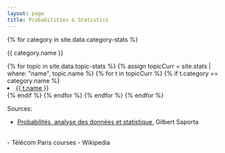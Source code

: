 ```yaml
---
layout: page
title: Probabilities & Statistics
---
```


{% for category in site.data.category-stats %}

<p>{{ category.name }}</p>
<u1>
    {% for topic in site.data.topic-stats %}
        {% assign topicCurr = site.stats | where: "name", topic.name %}
        {% for t in topicCurr %}
            {% if t.category == category.name %}
                <li>
                    <a href="{{ t.url }}">{{ t.name }}</a>
                </li>
            {% endif %}
        {% endfor %}
    {% endfor %}
</u1>
{% endfor %}

Sources:
<br>
- <a href="http://www.editionstechnip.com/fr/catalogue-detail/149/probabilites-analyse-des-donnees-et-statistique.html">
    Probabilités, analyse des données et statistique</a>, Gilbert Saporta
<br>
- Télécom Paris courses
- Wikipedia